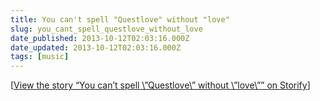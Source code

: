 ```yaml
---
title: You can't spell "Questlove" without "love"
slug: you_cant_spell_questlove_without_love
date_published: 2013-10-12T02:03:16.000Z
date_updated: 2013-10-12T02:03:16.000Z
tags: [music]
---
```


[[View the story “You can’t spell \”Questlove\” without \”love\”” on Storify](https://storify.com/anildash/you-can-t-spell-questlove-without-love)]
